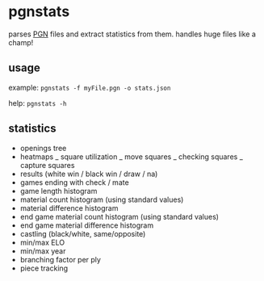 # pgnstats

parses [PGN](https://en.wikipedia.org/wiki/Portable_Game_Notation) files and extract statistics from them. handles huge files like a champ!

## usage

example: `pgnstats -f myFile.pgn -o stats.json`

help: `pgnstats -h`

## statistics

- openings tree
- heatmaps
  _ square utilization
  _ move squares
  _ checking squares
  _ capture squares
- results (white win / black win / draw / na)
- games ending with check / mate
- game length histogram
- material count histogram (using standard values)
- material difference histogram
- end game material count histogram (using standard values)
- end game material difference histogram
- castling (black/white, same/opposite)
- min/max ELO
- min/max year
- branching factor per ply
- piece tracking
